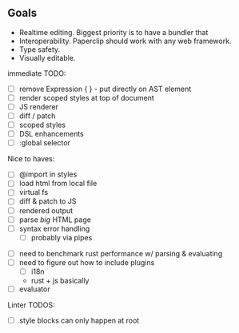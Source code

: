 ## Goals

- Realtime editing. Biggest priority is to have a bundler that
- Interoperability. Paperclip should work with any web framework.
- Type safety.
- Visually editable.

immediate TODO:

- [ ] remove Expression { } - put directly on AST element
- [ ] render scoped styles at top of document
- [ ] JS renderer
- [ ] diff / patch
- [ ] scoped styles
- [ ] DSL enhancements
- [ ] :global selector

Nice to haves:

- [ ] @import in styles
- [ ] load html from local file
- [ ] virtual fs
- [ ] diff & patch to JS
- [ ] rendered output
- [ ] parse _big_ HTML page
- [ ] syntax error handling
  - [ ] probably via pipes

* [ ] need to benchmark rust performance w/ parsing & evaluating
* [ ] need to figure out how to include plugins
  - [ ] i18n
  - rust + js basically
* [ ] evaluator

Linter TODOS:

- [ ] style blocks can only happen at root
